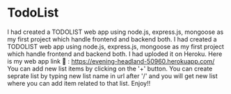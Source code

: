 # TodoList
I had created a TODOLIST web app using node.js, express.js, mongoose as my first project which handle frontend and backend both.
I had created a TODOLIST web app using node.js, express.js, mongoose as my first project which handle frontend and backend both. 
I had uploded it on Heroku. Here is my web app link 🔗 : https://evening-headland-50960.herokuapp.com/  
You can add new list items by clicking on the '+' button.
You can create seprate list by typing new list name in url after '/' and you will get new list where you can add item related to that list. 
Enjoy!!
